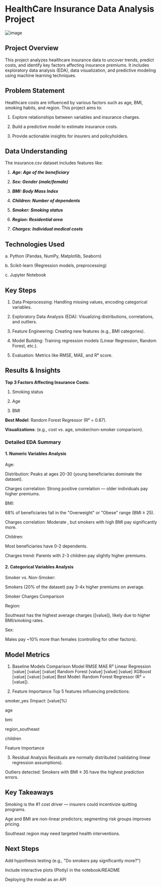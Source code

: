 # HealthCare Insurance Data Analysis Project

![image](https://github.com/user-attachments/assets/e135b87d-3589-41af-97cf-dd5edae94a55)

## Project Overview

This project analyzes healthcare insurance data to uncover trends, predict costs, and identify key factors affecting insurance premiums. It includes exploratory data analysis (EDA), data visualization, and predictive modeling using machine learning techniques.

## Problem Statement

Healthcare costs are influenced by various factors such as age, BMI, smoking habits, and region. This project aims to:

1. Explore relationships between variables and insurance charges.

2. Build a predictive model to estimate insurance costs.

3. Provide actionable insights for insurers and policyholders.


## Data Understanding

The  insurance.csv dataset includes features like:

1. ***Age: Age of the beneficiary***

2. ***Sex: Gender (male/female)***

3. ***BMI: Body Mass Index***

4. ***Children: Number of dependents***

5. ***Smoker: Smoking status***

6. ***Region: Residential area***

7. ***Charges: Individual medical costs***

## Technologies Used

a. Python (Pandas, NumPy, Matplotlib, Seaborn)

b. Scikit-learn (Regression models, preprocessing)

c. Jupyter Notebook

## Key Steps
1. Data Preprocessing: Handling missing values, encoding categorical variables.

2. Exploratory Data Analysis (EDA): Visualizing distributions, correlations, and outliers.

3. Feature Engineering: Creating new features (e.g., BMI categories).

4. Model Building: Training regression models (Linear Regression, Random Forest, etc.).

5. Evaluation: Metrics like RMSE, MAE, and R² score.

## Results & Insights

**Top 3 Factors Affecting Insurance Costs:**

1. Smoking status

2. Age

3. BMI

**Best Model**: Random Forest Regressor (R² = 0.87).

**Visualizations**:  (e.g., cost vs. age, smoker/non-smoker comparison).

 ### Detailed EDA Summary
 
#### 1. Numeric Variables Analysis
Age:

Distribution: Peaks at ages 20-30 (young beneficiaries dominate the dataset).

Charges correlation: Strong positive correlation  — older individuals pay higher premiums.

BMI:

68% of beneficiaries fall in the "Overweight" or "Obese" range (BMI ≥ 25).

Charges correlation: Moderate , but smokers with high BMI pay significantly more.

Children:

Most beneficiaries have 0-2 dependents.

Charges trend: Parents with 2-3 children pay slightly higher premiums.

#### 2. Categorical Variables Analysis
Smoker vs. Non-Smoker:

Smokers (20% of the dataset) pay 3-4x higher premiums on average.

Smoker Charges Comparison 

Region:

Southeast has the highest average charges ([value]), likely due to higher BMI/smoking rates.

Sex:

Males pay ~10% more than females (controlling for other factors).



## Model Metrics

1. Baseline Models Comparison
Model	RMSE	MAE	R²
Linear Regression	[value]	[value]	[value]
Random Forest	[value]	[value]	[value]
XGBoost	[value]	[value]	[value]
Best Model: Random Forest Regressor (R² = [value]).

2. Feature Importance
Top 5 features influencing predictions:

smoker_yes (Impact: [value]%)

age

bmi

region_southeast

children

Feature Importance

3. Residual Analysis
Residuals are normally distributed (validating linear regression assumptions).

Outliers detected: Smokers with BMI ≥ 35 have the highest prediction errors.

## Key Takeaways

Smoking is the #1 cost driver — insurers could incentivize quitting programs.

Age and BMI are non-linear predictors; segmenting risk groups improves pricing.

Southeast region may need targeted health interventions.



## Next Steps

Add hypothesis testing (e.g., "Do smokers pay significantly more?")

Include interactive plots (Plotly) in the notebook/README

Deploying the model as an API




